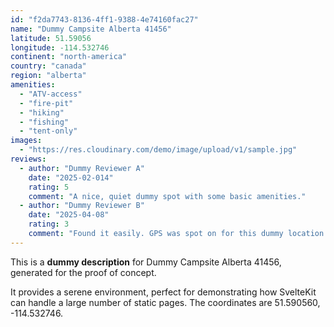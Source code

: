 ```yaml
---
id: "f2da7743-8136-4ff1-9388-4e74160fac27"
name: "Dummy Campsite Alberta 41456"
latitude: 51.59056
longitude: -114.532746
continent: "north-america"
country: "canada"
region: "alberta"
amenities:
  - "ATV-access"
  - "fire-pit"
  - "hiking"
  - "fishing"
  - "tent-only"
images:
  - "https://res.cloudinary.com/demo/image/upload/v1/sample.jpg"
reviews:
  - author: "Dummy Reviewer A"
    date: "2025-02-014"
    rating: 5
    comment: "A nice, quiet dummy spot with some basic amenities."
  - author: "Dummy Reviewer B"
    date: "2025-04-08"
    rating: 3
    comment: "Found it easily. GPS was spot on for this dummy location."
---
```


This is a **dummy description** for Dummy Campsite Alberta 41456, generated for the proof of concept.

It provides a serene environment, perfect for demonstrating how SvelteKit can handle a large number of static pages. The coordinates are 51.590560, -114.532746.
